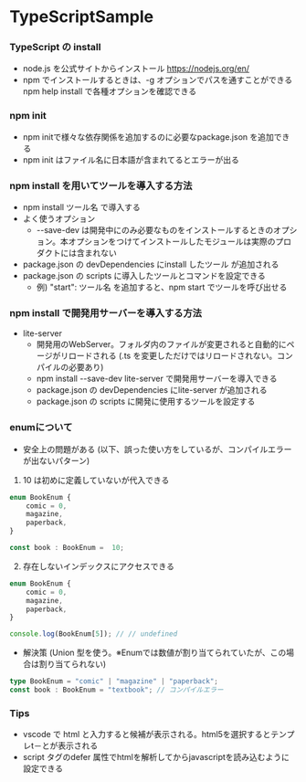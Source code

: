 # TypeScriptSample
### TypeScript の install
- node.js を公式サイトからインストール https://nodejs.org/en/
- npm でインストールするときは、-g オプションでパスを通すことができる npm help install で各種オプションを確認できる

### npm init
- npm initで様々な依存関係を追加するのに必要なpackage.json を追加できる
- npm init はファイル名に日本語が含まれてるとエラーが出る

### npm install を用いてツールを導入する方法
- npm install ツール名 で導入する
- よく使うオプション
  - --save-dev は開発中にのみ必要なものをインストールするときのオプション。本オプションをつけてインストールしたモジュールは実際のプロダクトには含まれない
- package.json の devDependencies にinstall したツール が追加される
- package.json の scripts に導入したツールとコマンドを設定できる
  - 例) "start": ツール名 を追加すると、npm start でツールを呼び出せる

### npm install で開発用サーバーを導入する方法
- lite-server
  - 開発用のWebServer。フォルダ内のファイルが変更されると自動的にページがリロードされる (.ts を変更しただけではリロードされない。コンパイルの必要あり)
  - npm install --save-dev lite-server で開発用サーバーを導入できる
  - package.json の devDependencies にlite-server が追加される
  - package.json の scripts に開発に使用するツールを設定する

### enumについて
- 安全上の問題がある (以下、誤った使い方をしているが、コンパイルエラーが出ないパターン)
1. 10 は初めに定義していないが代入できる
```typescript
enum BookEnum {
    comic = 0,
    magazine,
    paperback,
}

const book : BookEnum =  10;
```

2. 存在しないインデックスにアクセスできる
```typescript
enum BookEnum {
    comic = 0,
    magazine,
    paperback,
}

console.log(BookEnum[5]); // // undefined
```

- 解決策 (Union 型を使う。※Enumでは数値が割り当てられていたが、この場合は割り当てられない)

```typescript
type BookEnum = "comic" | "magazine" | "paperback";
const book : BookEnum = "textbook"; // コンパイルエラー
```

### Tips
- vscode で html と入力すると候補が表示される。html5を選択するとテンプレt－とが表示される
- script タグのdefer 属性でhtmlを解析してからjavascriptを読み込むように設定できる
